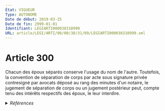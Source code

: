 ```yaml
---
État: VIGUEUR
Type: AUTONOME
Date de début: 2019-03-25
Date de fin: 2999-01-01
Identifiant: LEGIARTI000038310999
URL: article/LEGI/ARTI/00/00/38/31/09/LEGIARTI000038310999.xml
---
```


<h1>Article 300</h1>

Chacun des époux séparés conserve l'usage du nom de l'autre. Toutefois, la
convention de séparation de corps par acte sous signature privée contresigné par
avocats déposé au rang des minutes d'un notaire, le jugement de séparation de
corps ou un jugement postérieur peut, compte tenu des intérêts respectifs des
époux, le leur interdire.


<details>
  <summary><em>Références</em></summary>

  <h2>Articles faisant référence à l'article</h2>
  
  <ul>
    <li>
      <a href="https://legal.tricoteuses.fr//redirection/LEGIARTI000038262582?vers=git&vers=legifrance">LOI n° 2019-222 du 23 mars 2019 de programmation 2018-2022 et de réforme pour la justice - article 24 ENTIEREMENT_MODIF</a> MODIFIE source
    </li>
  </ul>
  
  <h2>Références faites par l'article</h2>
  
  <ul>
    <li>
      2019-03-23 MODIFIE cible <a href="https://legal.tricoteuses.fr//redirection/LEGIARTI000038262582?vers=git&vers=legifrance">LOI n° 2019-222 du 23 mars 2019 de programmation 2018-2022 et de réforme pour la justice - article 24 ENTIEREMENT_MODIF</a>
    </li>
    <li>
      CODIFICATION source Loi 1803-03-14
    </li>
  </ul>
</details>
